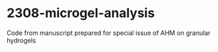 # 2308-microgel-analysis
Code from manuscript prepared for special issue of AHM on granular hydrogels
